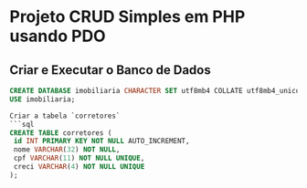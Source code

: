 # Projeto CRUD Simples em PHP usando PDO

## Criar e Executar o Banco de Dados
   ```sql
   CREATE DATABASE imobiliaria CHARACTER SET utf8mb4 COLLATE utf8mb4_unicode_ci;
   USE imobiliaria;

Criar a tabela `corretores`
```sql
CREATE TABLE corretores (
    id INT PRIMARY KEY NOT NULL AUTO_INCREMENT,
    nome VARCHAR(32) NOT NULL,
    cpf VARCHAR(11) NOT NULL UNIQUE,
    creci VARCHAR(4) NOT NULL UNIQUE
);


